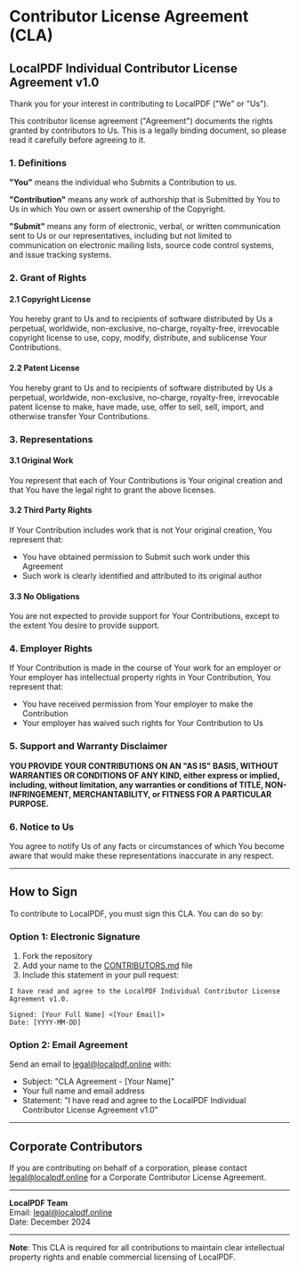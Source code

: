 # Contributor License Agreement (CLA)

## LocalPDF Individual Contributor License Agreement v1.0

Thank you for your interest in contributing to LocalPDF ("We" or "Us").

This contributor license agreement ("Agreement") documents the rights granted by contributors to Us. This is a legally binding document, so please read it carefully before agreeing to it.

### 1. Definitions

**"You"** means the individual who Submits a Contribution to us.

**"Contribution"** means any work of authorship that is Submitted by You to Us in which You own or assert ownership of the Copyright.

**"Submit"** means any form of electronic, verbal, or written communication sent to Us or our representatives, including but not limited to communication on electronic mailing lists, source code control systems, and issue tracking systems.

### 2. Grant of Rights

#### 2.1 Copyright License
You hereby grant to Us and to recipients of software distributed by Us a perpetual, worldwide, non-exclusive, no-charge, royalty-free, irrevocable copyright license to use, copy, modify, distribute, and sublicense Your Contributions.

#### 2.2 Patent License
You hereby grant to Us and to recipients of software distributed by Us a perpetual, worldwide, non-exclusive, no-charge, royalty-free, irrevocable patent license to make, have made, use, offer to sell, sell, import, and otherwise transfer Your Contributions.

### 3. Representations

#### 3.1 Original Work
You represent that each of Your Contributions is Your original creation and that You have the legal right to grant the above licenses.

#### 3.2 Third Party Rights
If Your Contribution includes work that is not Your original creation, You represent that:
- You have obtained permission to Submit such work under this Agreement
- Such work is clearly identified and attributed to its original author

#### 3.3 No Obligations
You are not expected to provide support for Your Contributions, except to the extent You desire to provide support.

### 4. Employer Rights

If Your Contribution is made in the course of Your work for an employer or Your employer has intellectual property rights in Your Contribution, You represent that:
- You have received permission from Your employer to make the Contribution
- Your employer has waived such rights for Your Contribution to Us

### 5. Support and Warranty Disclaimer

**YOU PROVIDE YOUR CONTRIBUTIONS ON AN "AS IS" BASIS, WITHOUT WARRANTIES OR CONDITIONS OF ANY KIND, either express or implied, including, without limitation, any warranties or conditions of TITLE, NON-INFRINGEMENT, MERCHANTABILITY, or FITNESS FOR A PARTICULAR PURPOSE.**

### 6. Notice to Us

You agree to notify Us of any facts or circumstances of which You become aware that would make these representations inaccurate in any respect.

---

## How to Sign

To contribute to LocalPDF, you must sign this CLA. You can do so by:

### Option 1: Electronic Signature
1. Fork the repository
2. Add your name to the [CONTRIBUTORS.md](CONTRIBUTORS.md) file
3. Include this statement in your pull request:

```
I have read and agree to the LocalPDF Individual Contributor License Agreement v1.0.

Signed: [Your Full Name] <[Your Email]>
Date: [YYYY-MM-DD]
```

### Option 2: Email Agreement
Send an email to legal@localpdf.online with:
- Subject: "CLA Agreement - [Your Name]"
- Your full name and email address
- Statement: "I have read and agree to the LocalPDF Individual Contributor License Agreement v1.0"

---

## Corporate Contributors

If you are contributing on behalf of a corporation, please contact legal@localpdf.online for a Corporate Contributor License Agreement.

---

**LocalPDF Team**  
Email: legal@localpdf.online  
Date: December 2024

---

**Note**: This CLA is required for all contributions to maintain clear intellectual property rights and enable commercial licensing of LocalPDF.
